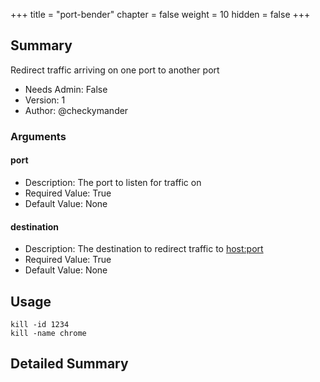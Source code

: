 +++
title = "port-bender"
chapter = false
weight = 10
hidden = false
+++

## Summary
Redirect traffic arriving on one port to another port 
  
- Needs Admin: False  
- Version: 1  
- Author: @checkymander  

### Arguments
#### port

- Description: The port to listen for traffic on
- Required Value: True  
- Default Value: None  
#### destination

- Description: The destination to redirect traffic to <host:port>
- Required Value: True  
- Default Value: None  

## Usage

```
kill -id 1234
kill -name chrome
```

## Detailed Summary
